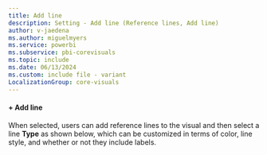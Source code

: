 ```yaml
---
title: Add line
description: Setting - Add line (Reference lines, Add line)
author: v-jaedena
ms.author: miguelmyers
ms.service: powerbi
ms.subservice: pbi-corevisuals
ms.topic: include
ms.date: 06/13/2024
ms.custom: include file - variant
LocalizationGroup: core-visuals
---
```

#### + Add line

When selected, users can add reference lines to the visual and then select a line **Type** as shown below, which can be customized in terms of color, line style, and whether or not they include labels.
